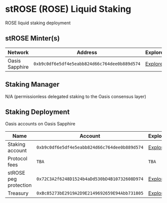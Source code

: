 # stROSE (ROSE) Liquid Staking
ROSE liquid staking deployment

## stROSE Minter(s)

| Network | Address | Explorer |
| -- | -- | -- |
| Oasis Sapphire | `0xb9c0df6e5df4e5eabb824d66c764dee0b889d574` | [Explorer](https://explorer.oasis.io/mainnet/sapphire/address/0xb9c0df6e5df4e5eabb824d66c764dee0b889d574) |

## Staking Manager
N/A (permissionless delegated staking to the Oasis consensus layer)

## Staking Deployment
Oasis accounts on Oasis Sapphire

| Name | Account | Explorer |
| -- | -- | -- |
| Staking account | `0xb9c0df6e5df4e5eabb824d66c764dee0b889d574` | [Explorer](https://explorer.oasis.io/mainnet/sapphire/address/0xb9c0df6e5df4e5eabb824d66c764dee0b889d574) |
| Protocol fees | `TBA` | `TBA` |
| stROSE peg protection | `0x72C3A2f6248D1524b4aDd530bD4B10732608D974` | [Explorer](https://explorer.oasis.io/mainnet/sapphire/address/0x72C3A2f6248D1524b4aDd530bD4B10732608D974) |
| Treasury | `0xBc85273bE2919A2D9E2149692659E94Abb731805` | [Explorer](https://explorer.oasis.io/mainnet/sapphire/address/0xBc85273bE2919A2D9E2149692659E94Abb731805) |
